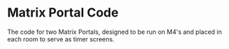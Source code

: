 # Matrix Portal Code

The code for two Matrix Portals, designed to be run on M4's and placed in each room to serve as timer screens.